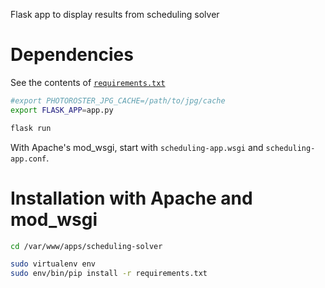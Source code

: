 Flask app to display results from scheduling solver

# Dependencies

See the contents of [`requirements.txt`](requirements.txt)


```bash
#export PHOTOROSTER_JPG_CACHE=/path/to/jpg/cache
export FLASK_APP=app.py

flask run
```

With Apache's mod_wsgi, start with `scheduling-app.wsgi` and `scheduling-app.conf`.


# Installation with Apache and mod_wsgi

```bash
cd /var/www/apps/scheduling-solver

sudo virtualenv env
sudo env/bin/pip install -r requirements.txt
```

